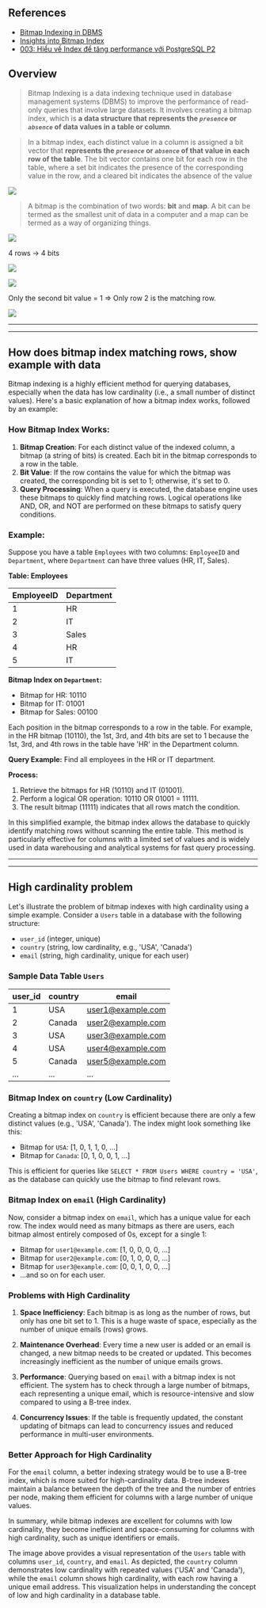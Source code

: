 ## References
- [Bitmap Indexing in DBMS](https://www.geeksforgeeks.org/bitmap-indexing-in-dbms/)
- [Insights into Bitmap Index](https://levelup.gitconnected.com/insights-into-indexing-using-bitmap-index-c28a3db1ad97)
- [003: Hiểu về Index để tăng performance với PostgreSQL P2](https://viblo.asia/p/003-hieu-ve-index-de-tang-performance-voi-postgresql-p2-m68Z049MZkG)

## Overview
> Bitmap Indexing is a data indexing technique used in database management systems (DBMS) to improve the performance of read-only queries that involve large datasets. It involves creating a bitmap index, which is **a data structure that represents the _`presence`_ or _`absence`_ of data values in a table or column**.

> In a bitmap index, each distinct value in a column is assigned a bit vector that **represents the _`presence`_ or _`absence`_ of that value in each row of the table**. The bit vector contains one bit for each row in the table, where a set bit indicates the presence of the corresponding value in the row, and a cleared bit indicates the absence of the value

![](bitmap-index.png)


> A bitmap is the combination of two words: **bit** and **map**. A bit can be termed as the smallest unit of data in a computer and a map can be termed as a way of organizing things.


![](bitmap-index-data.png)

4 rows -> 4 bits 

![](bitmap-index-indexing-1.png)

![](bitmap-index-indexing-2.png)

Only the second bit value = 1 => Only row 2 is the matching row.

![](bitmap-index-and-operator.png)

----
----

## How does bitmap index matching rows, show example with data

Bitmap indexing is a highly efficient method for querying databases, especially when the data has low cardinality (i.e., a small number of distinct values). Here's a basic explanation of how a bitmap index works, followed by an example:

### How Bitmap Index Works:
1. **Bitmap Creation**: For each distinct value of the indexed column, a bitmap (a string of bits) is created. Each bit in the bitmap corresponds to a row in the table.
2. **Bit Value**: If the row contains the value for which the bitmap was created, the corresponding bit is set to 1; otherwise, it's set to 0.
3. **Query Processing**: When a query is executed, the database engine uses these bitmaps to quickly find matching rows. Logical operations like AND, OR, and NOT are performed on these bitmaps to satisfy query conditions.

### Example:

Suppose you have a table `Employees` with two columns: `EmployeeID` and `Department`, where `Department` can have three values (HR, IT, Sales).

**Table: Employees**

| EmployeeID | Department |
|------------|------------|
| 1          | HR         |
| 2          | IT         |
| 3          | Sales      |
| 4          | HR         |
| 5          | IT         |

**Bitmap Index on `Department`:**
- Bitmap for HR: 10110
- Bitmap for IT: 01001
- Bitmap for Sales: 00100

Each position in the bitmap corresponds to a row in the table. For example, in the HR bitmap (10110), the 1st, 3rd, and 4th bits are set to 1 because the 1st, 3rd, and 4th rows in the table have 'HR' in the Department column.

**Query Example:**
Find all employees in the HR or IT department.

**Process:**
1. Retrieve the bitmaps for HR (10110) and IT (01001).
2. Perform a logical OR operation: 10110 OR 01001 = 11111.
3. The result bitmap (11111) indicates that all rows match the condition.

In this simplified example, the bitmap index allows the database to quickly identify matching rows without scanning the entire table. This method is particularly effective for columns with a limited set of values and is widely used in data warehousing and analytical systems for fast query processing.

----
----

## High cardinality problem

Let's illustrate the problem of bitmap indexes with high cardinality using a simple example. Consider a `Users` table in a database with the following structure:

- `user_id` (integer, unique)
- `country` (string, low cardinality, e.g., 'USA', 'Canada')
- `email` (string, high cardinality, unique for each user)

### Sample Data Table `Users`

| user_id | country | email                |
|---------|---------|----------------------|
| 1       | USA     | user1@example.com    |
| 2       | Canada  | user2@example.com    |
| 3       | USA     | user3@example.com    |
| 4       | USA     | user4@example.com    |
| 5       | Canada  | user5@example.com    |
| ...     | ...     | ...                  |

### Bitmap Index on `country` (Low Cardinality)

Creating a bitmap index on `country` is efficient because there are only a few distinct values (e.g., 'USA', 'Canada'). The index might look something like this:

- Bitmap for `USA`: [1, 0, 1, 1, 0, ...]
- Bitmap for `Canada`: [0, 1, 0, 0, 1, ...]

This is efficient for queries like `SELECT * FROM Users WHERE country = 'USA'`, as the database can quickly use the bitmap to find relevant rows.

### Bitmap Index on `email` (High Cardinality)

Now, consider a bitmap index on `email`, which has a unique value for each row. The index would need as many bitmaps as there are users, each bitmap almost entirely composed of 0s, except for a single 1:

- Bitmap for `user1@example.com`: [1, 0, 0, 0, 0, ...]
- Bitmap for `user2@example.com`: [0, 1, 0, 0, 0, ...]
- Bitmap for `user3@example.com`: [0, 0, 1, 0, 0, ...]
- ...and so on for each user.

### Problems with High Cardinality

1. **Space Inefficiency**: Each bitmap is as long as the number of rows, but only has one bit set to 1. This is a huge waste of space, especially as the number of unique emails (rows) grows.

2. **Maintenance Overhead**: Every time a new user is added or an email is changed, a new bitmap needs to be created or updated. This becomes increasingly inefficient as the number of unique emails grows.

3. **Performance**: Querying based on `email` with a bitmap index is not efficient. The system has to check through a large number of bitmaps, each representing a unique email, which is resource-intensive and slow compared to using a B-tree index.

4. **Concurrency Issues**: If the table is frequently updated, the constant updating of bitmaps can lead to concurrency issues and reduced performance in multi-user environments.

### Better Approach for High Cardinality

For the `email` column, a better indexing strategy would be to use a B-tree index, which is more suited for high-cardinality data. B-tree indexes maintain a balance between the depth of the tree and the number of entries per node, making them efficient for columns with a large number of unique values.

In summary, while bitmap indexes are excellent for columns with low cardinality, they become inefficient and space-consuming for columns with high cardinality, such as unique identifiers or emails.

The image above provides a visual representation of the `Users` table with columns `user_id`, `country`, and `email`. As depicted, the `country` column demonstrates low cardinality with repeated values ('USA' and 'Canada'), while the `email` column shows high cardinality, with each row having a unique email address. This visualization helps in understanding the concept of low and high cardinality in a database table.
